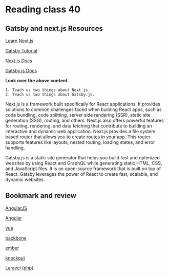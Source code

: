 # Reading class 40

## Gatsby and next.js Resources

[Learn Next.js](https://nextjs.org/learn/basics/create-nextjs-app)


[Gatsby Tutorial](https://www.gatsbyjs.com/docs/tutorial/getting-started/)


[Next.js Docs](https://nextjs.org/docs)


[Gatsby.js Docs](https://www.gatsbyjs.com/docs/)


**Look over the above content.**

    1. Teach us two things about Next.js.
    2. Teach us two things about Gatsby.js.

Next.js is a framework built specifically for React applications. It provides solutions to common challenges faced when building React apps, such as code bundling, code splitting, server side rendering (SSR), static site generation (SSG), routing, and others. Next.js also offers powerful features for routing, rendering, and data fetching that contribute to building an interactive and dynamic web application. Next.js provides a file system based router that allows you to create routes in your app. This router supports features like layouts, nested routing, loading states, and error handling.

Gatsby.js is a static site generator that helps you build fast and optimized websites by using React and GraphQL while generating static HTML, CSS, and JavaScript files. It is an open-source framework that is built on top of React. Gatsby leverages the power of React to create fast, scalable, and dynamic websites.

## Bookmark and review

[AngularJS](https://angularjs.org/)

[Angular](https://angular.io/)

[vue](https://vuejs.org/)

[backbone](http://backbonejs.org/)

[ember](https://emberjs.com/)

[knockout](https://knockoutjs.com/)

[Laravel (php)](https://laravel.com/)
